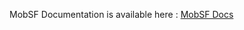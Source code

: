 MobSF Documentation is available here : [MobSF Docs](/MobSF/Mobile-Security-Framework-MobSF/wiki/1.-Documentation)
